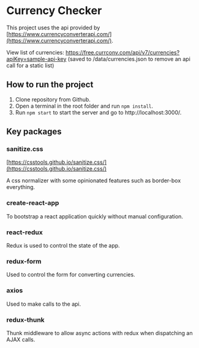 # Currency Checker

This project uses the api provided by [https://www.currencyconverterapi.com/](https://www.currencyconverterapi.com/).

View list of currencies: https://free.currconv.com/api/v7/currencies?apiKey=sample-api-key (saved to /data/currencies.json to remove an api call for a static list)

## How to run the project

1. Clone repository from Github.
2. Open a terminal in the root folder and run `npm install`.
3. Run `npm start` to start the server and go to http://localhost:3000/.

## Key packages

### sanitize.css

[https://csstools.github.io/sanitize.css/](https://csstools.github.io/sanitize.css/)

A css normalizer with some opinionated features such as border-box everything.

### create-react-app

To bootstrap a react application quickly without manual configuration.

### react-redux

Redux is used to control the state of the app.

### redux-form

Used to control the form for converting currencies.

### axios

Used to make calls to the api.

### redux-thunk

Thunk middleware to allow async actions with redux when dispatching an AJAX calls.